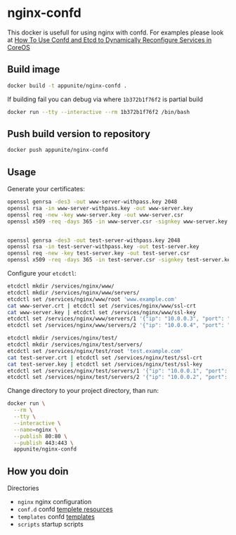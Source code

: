 # nginx-confd

This docker is usefull for using nginx with confd.
For examples please look at [How To Use Confd and Etcd to Dynamically Reconfigure Services in CoreOS](https://www.digitalocean.com/community/tutorials/how-to-use-confd-and-etcd-to-dynamically-reconfigure-services-in-coreos)

## Build image

```bash
docker build -t appunite/nginx-confd .
```

If building fail you can debug via where `1b372b1f76f2` is partial build

```bash
docker run --tty --interactive --rm 1b372b1f76f2 /bin/bash
```

## Push build version to repository

```bash
docker push appunite/nginx-confd
```

## Usage
Generate your certificates:

```bash
openssl genrsa -des3 -out www-server-withpass.key 2048 
openssl rsa -in www-server-withpass.key -out www-server.key
openssl req -new -key www-server.key -out www-server.csr
openssl x509 -req -days 365 -in www-server.csr -signkey www-server.key -out www-server.crt


openssl genrsa -des3 -out test-server-withpass.key 2048 
openssl rsa -in test-server-withpass.key -out test-server.key
openssl req -new -key test-server.key -out test-server.csr
openssl x509 -req -days 365 -in test-server.csr -signkey test-server.key -out test-server.crt
```

Configure your `etcdctl`:

```bash
etcdctl mkdir /services/nginx/www/
etcdctl mkdir /services/nginx/www/servers/
etcdctl set /services/nginx/www/root 'www.example.com'
cat www-server.crt | etcdctl set /services/nginx/www/ssl-crt
cat www-server.key | etcdctl set /services/nginx/www/ssl-key
etcdctl set /services/nginx/www/servers/1 '{"ip": "10.0.0.3", "port": "80"}'
etcdctl set /services/nginx/www/servers/2 '{"ip": "10.0.0.4", "port": "80"}'

etcdctl mkdir /services/nginx/test/
etcdctl mkdir /services/nginx/test/servers/
etcdctl set /services/nginx/test/root 'test.example.com'
cat test-server.crt | etcdctl set /services/nginx/test/ssl-crt
cat test-server.key | etcdctl set /services/nginx/test/ssl-key
etcdctl set /services/nginx/test/servers/1 '{"ip": "10.0.0.1", "port": "80"}'
etcdctl set /services/nginx/test/servers/2 '{"ip": "10.0.0.2", "port": "80"}'
```

Change directory to your project directory, than run:

```bash
docker run \
  --rm \
  --tty \
  --interactive \
  --name=nginx \
  --publish 80:80 \
  --publish 443:443 \
  appunite/nginx-confd
```

## How you doin

Directories
* `nginx` nginx configuration 
* `conf.d` confd [templete resources](https://github.com/kelseyhightower/confd/blob/master/docs/template-resources.md)
* `templates` confd [templates](https://github.com/kelseyhightower/confd/blob/master/docs/templates.md)
* `scripts` startup scripts

